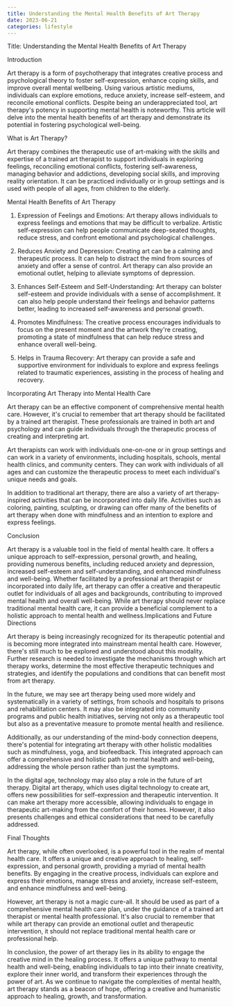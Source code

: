 ```yaml
---
title: Understanding the Mental Health Benefits of Art Therapy
date: 2023-06-21
categories: lifestyle
---
```


Title: Understanding the Mental Health Benefits of Art Therapy

Introduction

Art therapy is a form of psychotherapy that integrates creative process and psychological theory to foster self-expression, enhance coping skills, and improve overall mental wellbeing. Using various artistic mediums, individuals can explore emotions, reduce anxiety, increase self-esteem, and reconcile emotional conflicts. Despite being an underappreciated tool, art therapy's potency in supporting mental health is noteworthy. This article will delve into the mental health benefits of art therapy and demonstrate its potential in fostering psychological well-being.

What is Art Therapy?

Art therapy combines the therapeutic use of art-making with the skills and expertise of a trained art therapist to support individuals in exploring feelings, reconciling emotional conflicts, fostering self-awareness, managing behavior and addictions, developing social skills, and improving reality orientation. It can be practiced individually or in group settings and is used with people of all ages, from children to the elderly.

Mental Health Benefits of Art Therapy

1. Expression of Feelings and Emotions: Art therapy allows individuals to express feelings and emotions that may be difficult to verbalize. Artistic self-expression can help people communicate deep-seated thoughts, reduce stress, and confront emotional and psychological challenges.

2. Reduces Anxiety and Depression: Creating art can be a calming and therapeutic process. It can help to distract the mind from sources of anxiety and offer a sense of control. Art therapy can also provide an emotional outlet, helping to alleviate symptoms of depression.

3. Enhances Self-Esteem and Self-Understanding: Art therapy can bolster self-esteem and provide individuals with a sense of accomplishment. It can also help people understand their feelings and behavior patterns better, leading to increased self-awareness and personal growth.

4. Promotes Mindfulness: The creative process encourages individuals to focus on the present moment and the artwork they're creating, promoting a state of mindfulness that can help reduce stress and enhance overall well-being.

5. Helps in Trauma Recovery: Art therapy can provide a safe and supportive environment for individuals to explore and express feelings related to traumatic experiences, assisting in the process of healing and recovery.

Incorporating Art Therapy into Mental Health Care

Art therapy can be an effective component of comprehensive mental health care. However, it's crucial to remember that art therapy should be facilitated by a trained art therapist. These professionals are trained in both art and psychology and can guide individuals through the therapeutic process of creating and interpreting art.

Art therapists can work with individuals one-on-one or in group settings and can work in a variety of environments, including hospitals, schools, mental health clinics, and community centers. They can work with individuals of all ages and can customize the therapeutic process to meet each individual's unique needs and goals.

In addition to traditional art therapy, there are also a variety of art therapy-inspired activities that can be incorporated into daily life. Activities such as coloring, painting, sculpting, or drawing can offer many of the benefits of art therapy when done with mindfulness and an intention to explore and express feelings.

Conclusion

Art therapy is a valuable tool in the field of mental health care. It offers a unique approach to self-expression, personal growth, and healing, providing numerous benefits, including reduced anxiety and depression, increased self-esteem and self-understanding, and enhanced mindfulness and well-being. Whether facilitated by a professional art therapist or incorporated into daily life, art therapy can offer a creative and therapeutic outlet for individuals of all ages and backgrounds, contributing to improved mental health and overall well-being. While art therapy should never replace traditional mental health care, it can provide a beneficial complement to a holistic approach to mental health and wellness.Implications and Future Directions

Art therapy is being increasingly recognized for its therapeutic potential and is becoming more integrated into mainstream mental health care. However, there's still much to be explored and understood about this modality. Further research is needed to investigate the mechanisms through which art therapy works, determine the most effective therapeutic techniques and strategies, and identify the populations and conditions that can benefit most from art therapy.

In the future, we may see art therapy being used more widely and systematically in a variety of settings, from schools and hospitals to prisons and rehabilitation centers. It may also be integrated into community programs and public health initiatives, serving not only as a therapeutic tool but also as a preventative measure to promote mental health and resilience.

Additionally, as our understanding of the mind-body connection deepens, there's potential for integrating art therapy with other holistic modalities such as mindfulness, yoga, and biofeedback. This integrated approach can offer a comprehensive and holistic path to mental health and well-being, addressing the whole person rather than just the symptoms.

In the digital age, technology may also play a role in the future of art therapy. Digital art therapy, which uses digital technology to create art, offers new possibilities for self-expression and therapeutic intervention. It can make art therapy more accessible, allowing individuals to engage in therapeutic art-making from the comfort of their homes. However, it also presents challenges and ethical considerations that need to be carefully addressed.

Final Thoughts

Art therapy, while often overlooked, is a powerful tool in the realm of mental health care. It offers a unique and creative approach to healing, self-expression, and personal growth, providing a myriad of mental health benefits. By engaging in the creative process, individuals can explore and express their emotions, manage stress and anxiety, increase self-esteem, and enhance mindfulness and well-being.

However, art therapy is not a magic cure-all. It should be used as part of a comprehensive mental health care plan, under the guidance of a trained art therapist or mental health professional. It's also crucial to remember that while art therapy can provide an emotional outlet and therapeutic intervention, it should not replace traditional mental health care or professional help.

In conclusion, the power of art therapy lies in its ability to engage the creative mind in the healing process. It offers a unique pathway to mental health and well-being, enabling individuals to tap into their innate creativity, explore their inner world, and transform their experiences through the power of art. As we continue to navigate the complexities of mental health, art therapy stands as a beacon of hope, offering a creative and humanistic approach to healing, growth, and transformation.